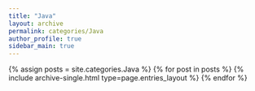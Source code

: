 ```yaml
---
title: "Java"
layout: archive
permalink: categories/Java
author_profile: true
sidebar_main: true
---
```


{% assign posts = site.categories.Java %}
{% for post in posts %} {% include archive-single.html type=page.entries_layout %} {% endfor %}
